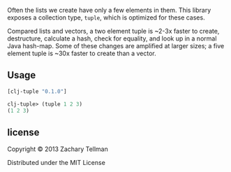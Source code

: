 Often the lists we create have only a few elements in them.  This library exposes a collection type, `tuple`, which is optimized for these cases.

Compared lists and vectors, a two element tuple is ~2-3x faster to create, destructure, calculate a hash, check for equality, and look up in a normal Java hash-map.  Some of these changes are amplified at larger sizes; a five element tuple is ~30x faster to create than a vector.

## Usage

```clj
[clj-tuple "0.1.0"]
```

```clj
clj-tuple> (tuple 1 2 3)
(1 2 3)
```

## license

Copyright © 2013 Zachary Tellman

Distributed under the MIT License